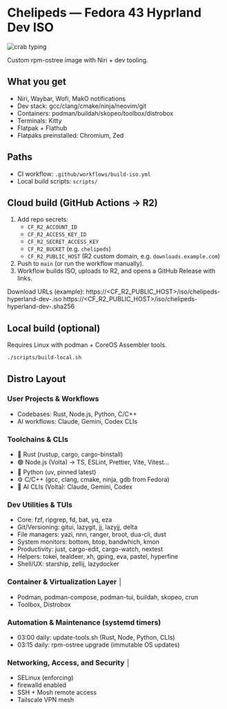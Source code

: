 # Chelipeds — Fedora 43 Hyprland Dev ISO

![crab typing](cheliped_cover.avif)

Custom rpm-ostree image with Niri + dev tooling.

## What you get

- Niri, Waybar, Wofi, MakO notifications
- Dev stack: gcc/clang/cmake/ninja/neovim/git
- Containers: podman/buildah/skopeo/toolbox/distrobox
- Terminals: Kitty
- Flatpak + Flathub
- Flatpaks preinstalled: Chromium, Zed

## Paths

- CI workflow: `.github/workflows/build-iso.yml`
- Local build scripts: `scripts/`

## Cloud build (GitHub Actions → R2)

1. Add repo secrets:
   - `CF_R2_ACCOUNT_ID`
   - `CF_R2_ACCESS_KEY_ID`
   - `CF_R2_SECRET_ACCESS_KEY`
   - `CF_R2_BUCKET` (e.g. `chelipeds`)
   - `CF_R2_PUBLIC_HOST` (R2 custom domain, e.g. `downloads.example.com`)
2. Push to `main` (or run the workflow manually).
3. Workflow builds ISO, uploads to R2, and opens a GitHub Release with links.

Download URLs (example):
https://<CF_R2_PUBLIC_HOST>/iso/chelipeds-hyperland-dev-.iso
https://<CF_R2_PUBLIC_HOST>/iso/chelipeds-hyperland-dev-.sha256

## Local build (optional)

Requires Linux with podman + CoreOS Assembler tools.

```bash
./scripts/build-local.sh
```

## Distro Layout

### User Projects & Workflows

- Codebases: Rust, Node.js, Python, C/C++
- AI workflows: Claude, Gemini, Codex CLIs

### Toolchains & CLIs

- 🦀 Rust (rustup, cargo, cargo-binstall)
- 🟢 Node.js (Volta) → TS, ESLint, Prettier, Vite, Vitest…
- 🐍 Python (uv, pinned latest)
- ⚙️ C/C++ (gcc, clang, cmake, ninja, gdb from Fedora)
- 🤖 AI CLIs (Volta): Claude, Gemini, Codex

### Dev Utilities & TUIs

- Core: fzf, ripgrep, fd, bat, yq, eza
- Git/Versioning: gitui, lazygit, jj, lazyjj, delta
- File managers: yazi, nnn, ranger, broot, dua-cli, dust
- System monitors: bottom, btop, bandwhich, kmon
- Productivity: just, cargo-edit, cargo-watch, nextest
- Helpers: tokei, tealdeer, xh, gping, eva, pastel, hyperfine
- Shell/UX: starship, zellij, lazydocker

### Container & Virtualization Layer │

- Podman, podman-compose, podman-tui, buildah, skopeo, crun
- Toolbox, Distrobox

### Automation & Maintenance (systemd timers)

- 03:00 daily: update-tools.sh (Rust, Node, Python, CLIs)
- 03:15 daily: rpm-ostree upgrade (immutable OS updates)

### Networking, Access, and Security │

- SELinux (enforcing)
- firewalld enabled
- SSH + Mosh remote access
- Tailscale VPN mesh
